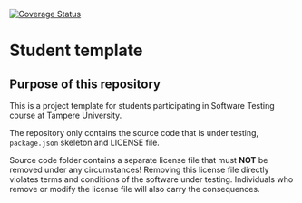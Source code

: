 [![Coverage Status](https://coveralls.io/repos/github/konstajurvanen/COMP.SE.200-2023-2024-1/badge.svg?branch=main)](https://coveralls.io/github/konstajurvanen/COMP.SE.200-2023-2024-1?branch=main)

# Student template

## Purpose of this repository

This is a project template for students participating in Software Testing course
at Tampere University.

The repository only contains the source code that is under testing, `package.json` skeleton
and LICENSE file.

Source code folder contains a separate license file that must **NOT** be removed under any circumstances!
Removing this license file directly violates terms and conditions of the software under testing.
Individuals who remove or modify the license file will also carry the consequences.
